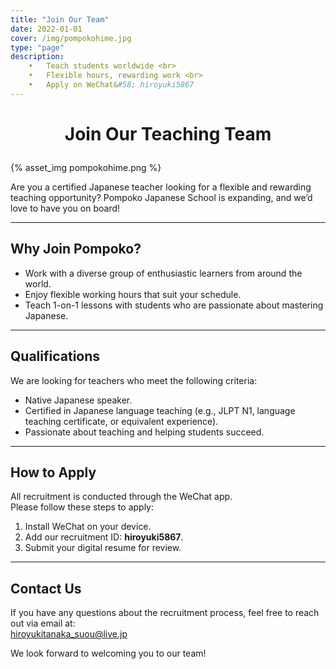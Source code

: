 ```yaml
---
title: "Join Our Team"
date: 2022-01-01
cover: /img/pompokohime.jpg
type: "page"
description: 
    •	Teach students worldwide <br>
    •	Flexible hours, rewarding work <br>
    •   Apply on WeChat&#58; hiroyuki5867 
---
```

<style>
  .custom-title {
    text-align: center;
  }
</style>
# <p class="custom-title">Join Our Teaching Team</p>

{% asset_img pompokohime.png %}

Are you a certified Japanese teacher looking for a flexible and rewarding teaching opportunity? Pompoko Japanese School is expanding, and we’d love to have you on board!

---

## **Why Join Pompoko?**
- Work with a diverse group of enthusiastic learners from around the world.
- Enjoy flexible working hours that suit your schedule.
- Teach 1-on-1 lessons with students who are passionate about mastering Japanese.

---

## **Qualifications**
We are looking for teachers who meet the following criteria:
- Native Japanese speaker.
- Certified in Japanese language teaching (e.g., JLPT N1, language teaching certificate, or equivalent experience).
- Passionate about teaching and helping students succeed.

---

## **How to Apply**
All recruitment is conducted through the WeChat app.  
Please follow these steps to apply:

1. Install WeChat on your device.
2. Add our recruitment ID: **hiroyuki5867**.
3. Submit your digital resume for review.

---

## **Contact Us**
If you have any questions about the recruitment process, feel free to reach out via email at:  
[hiroyukitanaka_suou@live.jp](mailto:hiroyukitanaka_suou@live.jp)

We look forward to welcoming you to our team!